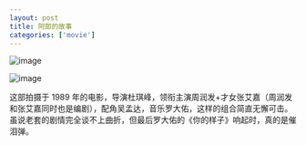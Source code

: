 ```yaml
---
layout: post
title: 阿郎的故事
categories: ['movie']
---
```


![image](../../assets/images/a-lang-01.jpg)

![image](../../assets/images/a-lang-02.jpg)

这部拍摄于 1989 年的电影，导演杜琪峰，领衔主演周润发+才女张艾嘉（周润发和张艾嘉同时也是编剧），配角吴孟达，音乐罗大佑，这样的组合简直无懈可击。虽说老套的剧情完全谈不上曲折，但最后罗大佑的《你的样子》响起时，真的是催泪弹。